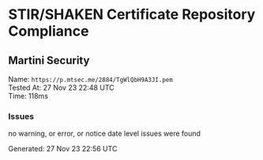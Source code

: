 # STIR/SHAKEN Certificate Repository Compliance

## Martini Security

Name: `https://p.mtsec.me/2884/TgWlQbH9A3JI.pem`\
Tested At: 27 Nov 23 22:48 UTC\
Time: 118ms

### Issues

no warning, or error, or notice date level issues were found

Generated: 27 Nov 23 22:56 UTC